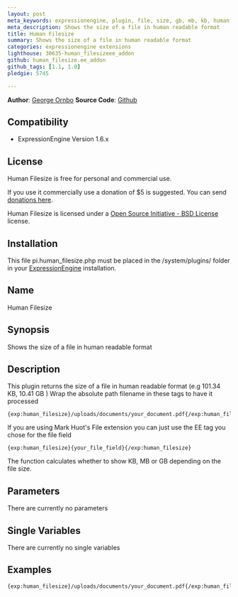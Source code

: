 ```yaml
---
layout: post
meta_keywords: expressionengine, plugin, file, size, gb, mb, kb, human
meta_description: Shows the size of a file in human readable format
title: Human Filesize
summary: Shows the size of a file in human readable format
categories: expressionengine extensions
lighthouse: 30635-human_filesizeee_addon
github: human_filesize.ee_addon
github_tags: [1.1, 1.0]
pledgie: 5745

---
```


**Author**: [George Ornbo][]
**Source Code**: [Github][]

## Compatibility

* ExpressionEngine Version 1.6.x

## License

Human Filesize is free for personal and commercial use. 

If you use it commercially use a donation of $5 is suggested. You can send [donations here](http://pledgie.org/campaigns/5745). 

Human Filesize is licensed under a [Open Source Initiative - BSD License][] license.

## Installation

This file pi.human_filesize.php must be placed in the /system/plugins/ folder in your [ExpressionEngine][] installation.

## Name

Human Filesize

## Synopsis

Shows the size of a file in human readable format

## Description

This plugin returns the size of a file in human readable format (e.g 101.34 KB, 10.41 GB ) Wrap the absolute path filename in these tags to have it processed

	{exp:human_filesize}/uploads/documents/your_document.pdf{/exp:human_filesize}

If you are using Mark Huot's File extension you can just use the EE tag you chose for the file field

	{exp:human_filesize}{your_file_field}{/exp:human_filesize}
	
The function calculates whether to show KB, MB or GB depending on the file size.

## Parameters

There are currently no parameters
	
## Single Variables

There are currently no single variables
	
## Examples

	{exp:human_filesize}/uploads/documents/your_document.pdf{/exp:human_filesize}		

[George Ornbo]: http://shapeshed.com/
[Github]: http://github.com/shapeshed/human_filesize.ee_addon/
[ExpressionEngine]:http://www.expressionengine.com/index.php?affiliate=shapeshed
[Open Source Initiative - BSD License]: http://opensource.org/licenses/bsd-license.php